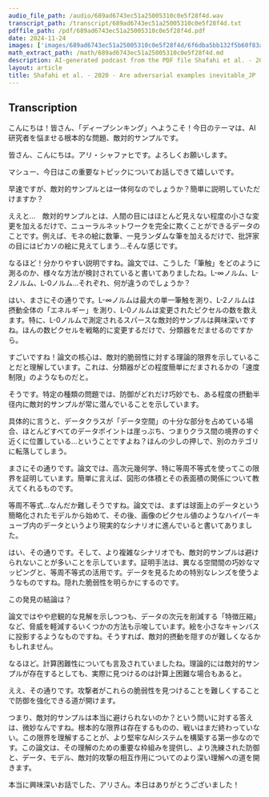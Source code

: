 ```yaml
---
audio_file_path: /audio/689ad6743ec51a25005310c0e5f28f4d.wav
transcript_path: /transcript/689ad6743ec51a25005310c0e5f28f4d.txt
pdffile_path: /pdf/689ad6743ec51a25005310c0e5f28f4d.pdf
date: 2024-11-24
images: ['images/689ad6743ec51a25005310c0e5f28f4d/6f6dba5bb132f5b60f83aee4da61bc18c8e4dec852071e22f412c3f7dc211ace.jpg', 'images/689ad6743ec51a25005310c0e5f28f4d/201e9dc3d601b3a8d1b3a52788684504d7934940ef9c1d5f8973f4171c31f534.jpg', 'images/689ad6743ec51a25005310c0e5f28f4d/a292519b0f669ac09a66aa4adaada4ee20a4a298107a85835d1a9cc68e72dbac.jpg', 'images/689ad6743ec51a25005310c0e5f28f4d/bbc9e99fcad2768a9e8a66097c55bcb685c74504a500376c96af730aab803dd3.jpg']
math_extract_path: /math/689ad6743ec51a25005310c0e5f28f4d.md
description: AI-generated podcast from the PDF file Shafahi et al. - 2020 - Are adversarial examples inevitable_JP / 689ad6743ec51a25005310c0e5f28f4d
layout: article
title: Shafahi et al. - 2020 - Are adversarial examples inevitable_JP
---
```


## Transcription
こんにちは！皆さん、「ディープシンキング」へようこそ！今日のテーマは、AI研究者を悩ませる根本的な問題、敵対的サンプルです。

皆さん、こんにちは。アリ・シャファヒです。よろしくお願いします。

マシュー、今日はこの重要なトピックについてお話しできて嬉しいです。

早速ですが、敵対的サンプルとは一体何なのでしょうか？簡単に説明していただけますか？

ええと…　敵対的サンプルとは、人間の目にはほとんど見えない程度の小さな変更を加えるだけで、ニューラルネットワークを完全に欺くことができるデータのことです。例えば、モネの絵に数筆、一見ランダムな筆を加えるだけで、批評家の目にはピカソの絵に見えてしまう…そんな感じです。

なるほど！分かりやすい説明ですね。論文では、こうした「筆触」をどのように測るのか、様々な方法が検討されていると書いてありましたね。L-∞ノルム、L-2ノルム、L-0ノルム…それぞれ、何が違うのでしょうか？

はい、まさにその通りです。L-∞ノルムは最大の単一筆触を測り、L-2ノルムは摂動全体の「エネルギー」を測り、L-0ノルムは変更されたピクセルの数を数えます。特に、L-0ノルムで測定されるスパースな敵対的サンプルは興味深いですね。ほんの数ピクセルを戦略的に変更するだけで、分類器をだませるのですから。

すごいですね！論文の核心は、敵対的脆弱性に対する理論的限界を示していることだと理解しています。これは、分類器がどの程度簡単にだまされるかの「速度制限」のようなものだと。

そうです。特定の種類の問題では、防御がどれだけ巧妙でも、ある程度の摂動半径内に敵対的サンプルが常に潜んでいることを示しています。

具体的に言うと、データクラスが「データ空間」の十分な部分を占めている場合、ほとんどすべてのデータポイントは崖っぷち、つまりクラス間の境界のすぐ近くに位置している…ということですよね？ほんの少しの押しで、別のカテゴリに転落してしまう。

まさにその通りです。論文では、高次元幾何学、特に等周不等式を使ってこの限界を証明しています。簡単に言えば、図形の体積とその表面積の関係について教えてくれるものです。

等周不等式…なんだか難しそうですね。論文では、まずは球面上のデータという簡略化されたモデルから始めて、その後、画像のピクセル値のようなハイパーキューブ内のデータというより現実的なシナリオに進んでいると書いてありました。

はい、その通りです。そして、より複雑なシナリオでも、敵対的サンプルは避けられないことが多いことを示しています。証明手法は、異なる空間間の巧妙なマッピングと、等周不等式の活用です。データを見るための特別なレンズを使うようなものですね。隠れた脆弱性を明らかにするのです。

この発見の結論は？

論文ではやや悲観的な見解を示しつつも、データの次元を削減する「特徴圧縮」など、脅威を軽減するいくつかの方法も示唆しています。絵を小さなキャンバスに投影するようなものですね。そうすれば、敵対的摂動を隠すのが難しくなるかもしれません。

なるほど。計算困難性についても言及されていましたね。理論的には敵対的サンプルが存在するとしても、実際に見つけるのは計算上困難な場合もあると。

ええ、その通りです。攻撃者がこれらの脆弱性を見つけることを難しくすることで防御を強化できる道が開けます。

つまり、敵対的サンプルは本当に避けられないのか？という問いに対する答えは、微妙なんですね。根本的な限界は存在するものの、戦いはまだ終わっていない。この限界を理解することが、より堅牢なAIシステムを構築する第一歩なのです。この論文は、その理解のための重要な枠組みを提供し、より洗練された防御と、データ、モデル、敵対的攻撃の相互作用についてのより深い理解への道を開きます。

本当に興味深いお話でした、アリさん。本日はありがとうございました！





